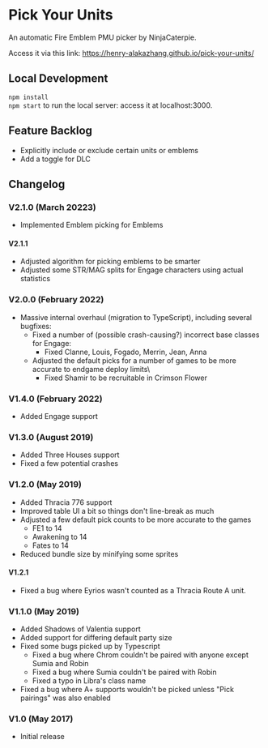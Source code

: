# Pick Your Units

An automatic Fire Emblem PMU picker by NinjaCaterpie.

Access it via this link:
https://henry-alakazhang.github.io/pick-your-units/

## Local Development

`npm install`  
`npm start` to run the local server: access it at localhost:3000.

## Feature Backlog

- Explicitly include or exclude certain units or emblems
- Add a toggle for DLC

## Changelog

### V2.1.0 (March 20223)

- Implemented Emblem picking for Emblems

#### V2.1.1

- Adjusted algorithm for picking emblems to be smarter
- Adjusted some STR/MAG splits for Engage characters using actual statistics

### V2.0.0 (February 2022)

- Massive internal overhaul (migration to TypeScript), including several bugfixes:
  - Fixed a number of (possible crash-causing?) incorrect base classes for Engage:
    - Fixed Clanne, Louis, Fogado, Merrin, Jean, Anna
  - Adjusted the default picks for a number of games to be more accurate to endgame deploy limits\
    - Fixed Shamir to be recruitable in Crimson Flower

### V1.4.0 (February 2022)

- Added Engage support

### V1.3.0 (August 2019)

- Added Three Houses support
- Fixed a few potential crashes

### V1.2.0 (May 2019)

- Added Thracia 776 support
- Improved table UI a bit so things don't line-break as much
- Adjusted a few default pick counts to be more accurate to the games
  - FE1 to 14
  - Awakening to 14
  - Fates to 14
- Reduced bundle size by minifying some sprites

#### V1.2.1

- Fixed a bug where Eyrios wasn't counted as a Thracia Route A unit.

### V1.1.0 (May 2019)

- Added Shadows of Valentia support
- Added support for differing default party size
- Fixed some bugs picked up by Typescript
  - Fixed a bug where Chrom couldn't be paired with anyone except Sumia and Robin
  - Fixed a bug where Sumia couldn't be paired with Robin
  - Fixed a typo in Libra's class name
- Fixed a bug where A+ supports wouldn't be picked unless "Pick pairings" was also enabled

### V1.0 (May 2017)

- Initial release
